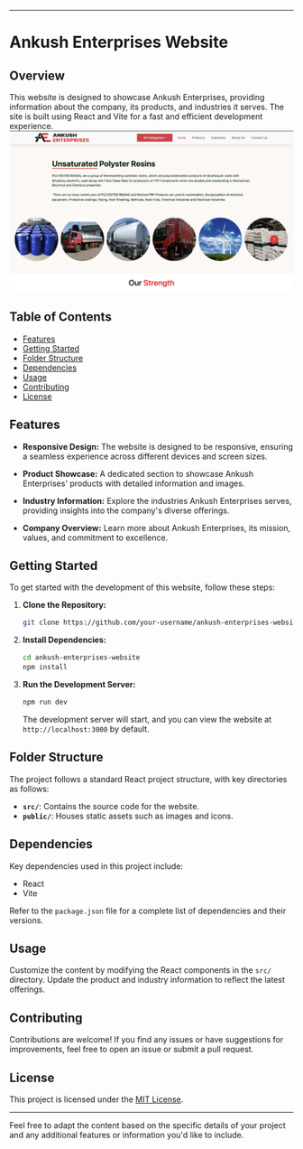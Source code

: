 

---

# Ankush Enterprises Website

## Overview

This website is designed to showcase Ankush Enterprises, providing information about the company, its products, and industries it serves. The site is built using React and Vite for a fast and efficient development experience.
![Ankush Enterprises Website Screenshot](./ss.png)

## Table of Contents

- [Features](#features)
- [Getting Started](#getting-started)
- [Folder Structure](#folder-structure)
- [Dependencies](#dependencies)
- [Usage](#usage)
- [Contributing](#contributing)
- [License](#license)

## Features

- **Responsive Design:** The website is designed to be responsive, ensuring a seamless experience across different devices and screen sizes.

- **Product Showcase:** A dedicated section to showcase Ankush Enterprises' products with detailed information and images.

- **Industry Information:** Explore the industries Ankush Enterprises serves, providing insights into the company's diverse offerings.

- **Company Overview:** Learn more about Ankush Enterprises, its mission, values, and commitment to excellence.

## Getting Started

To get started with the development of this website, follow these steps:

1. **Clone the Repository:**
   ```bash
   git clone https://github.com/your-username/ankush-enterprises-website.git
   ```

2. **Install Dependencies:**
   ```bash
   cd ankush-enterprises-website
   npm install
   ```

3. **Run the Development Server:**
   ```bash
   npm run dev
   ```

   The development server will start, and you can view the website at `http://localhost:3000` by default.

## Folder Structure

The project follows a standard React project structure, with key directories as follows:

- **`src/`**: Contains the source code for the website.
- **`public/`**: Houses static assets such as images and icons.

## Dependencies

Key dependencies used in this project include:

- React
- Vite

Refer to the `package.json` file for a complete list of dependencies and their versions.

## Usage

Customize the content by modifying the React components in the `src/` directory. Update the product and industry information to reflect the latest offerings.

## Contributing

Contributions are welcome! If you find any issues or have suggestions for improvements, feel free to open an issue or submit a pull request.

## License

This project is licensed under the [MIT License](LICENSE).

---

Feel free to adapt the content based on the specific details of your project and any additional features or information you'd like to include.
